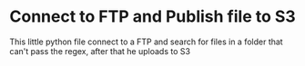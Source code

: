 # Connect to FTP and Publish file to S3

This little python file connect to a FTP and search for files in a folder that can't pass the regex, after that he uploads to S3

